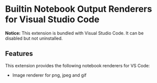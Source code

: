 # Builtin Notebook Output Renderers for Visual Studio Code

**Notice:** This extension is bundled with Visual Studio Code. It can be
disabled but not uninstalled.

## Features

This extension provides the following notebook renderers for VS Code:

-   Image renderer for png, jpeg and gif
